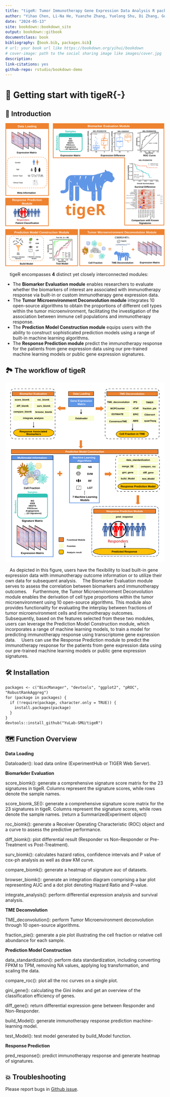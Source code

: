 ```yaml
--- 
title: "tigeR: Tumor Immunotherapy Gene Expression Data Analysis R package"
author: "Yihao Chen, Li-Na He, Yuanzhe Zhang, Yuelong Shu, Di Zhang, Guangchuang Yu, Zhixiang Zuo"
date: "2024-05-13"
site: bookdown::bookdown_site
output: bookdown::gitbook
documentclass: book
bibliography: [book.bib, packages.bib]
# url: your book url like https://bookdown.org/yihui/bookdown
# cover-image: path to the social sharing image like images/cover.jpg
description:
link-citations: yes
github-repo: rstudio/bookdown-demo
---
```


# 📖 **Getting start with tigeR**{-}

## 🔬 Introduction
<p align="center">
<img src="./figs/Figure 1.svg" alt="SVG Image">
</p>

 tigeR encompasses **4** distinct yet closely interconnected modules:

- The **Biomarker Evaluation module** enables researchers to evaluate whether the biomarkers of interest are associated with immunotherapy response via built-in or custom immunotherapy gene expression data. 
- The **Tumor Microenvironment Deconvolution module** integrates 10 open-source algorithms to obtain the proportions of different cell types within the tumor microenvironment, facilitating the investigation of the association between immune cell populations and immunotherapy response. 
- The **Prediction Model Construction module** equips users with the ability to construct sophisticated prediction models using a range of built-in machine learning algorithms.
- The **Response Prediction module** predict the immunotherapy response for the patients from gene expression data using our pre-trained machine learning models or public gene expression signatures.

## 🏞 The workflow of tigeR
<p align="center">
<img src="./figs/Figure 2.svg" alt="SVG Image">
</p>
 As depicted in this figure, users have the flexibility to load built-in gene expression data with immunotherapy outcome information or to utilize their own data for subsequent analysis. 
 The Biomarker Evaluation module serves to assess the correlation between biomarkers and immunotherapy outcomes. 
 Furthermore, the Tumor Microenvironment Deconvolution module enables the derivation of cell type proportions within the tumor microenvironment using 10 open-source algorithms. This module also provides functionality for evaluating the interplay between fractions of tumor microenvironment cells and immunotherapy outcomes. 
 Subsequently, based on the features selected from these two modules, users can leverage the Prediction Model Construction module, which incorporates a range of machine learning models, to train a model for predicting immunotherapy response using transcriptome gene expression data. 
 Users can use the Response Prediction module to predict the immunotherapy response for the patients from gene expression data using our pre-trained machine learning models or public gene expression signatures.

## 🛠️ Installation

```
packages <- c("BiocManager", "devtools", "ggplot2", "pROC", "RobustRankAggreg")
for (package in packages) {
  if (!require(package, character.only = TRUE)) {
    install.packages(package)
  }
}
devtools::install_github("YuLab-SMU/tigeR")
```

## 🗺️ Function Overview

**Data Loading**

Dataloader(): load data online (ExperimentHub or TIGER Web Server).

**Biomarkder Evaluation**

score_biomk(): generate a comprehensive signature score matrix for the 23 signatures in tigeR. Columns represent the signature scores, while rows denote the sample names.

score_biomk_SE(): generate a comprehensive signature score matrix for the 23 signatures in tigeR. Columns represent the signature scores, while rows denote the sample names. (return a SummarizedExperiment object)

roc_biomk(): generate a Receiver Operating Characteristic (ROC) object and a curve to assess the predictive performance.

diff_biomk(): plot differential result (Responder vs Non-Responder or Pre-Treatment vs Post-Treatment).

surv_biomk(): calculates hazard ratios, confidence intervals and P value of cox-ph analysis as well as draw KM curve.

compare_biomk(): generate a heatmap of signature auc of datasets.

browser_biomk(): generate an integration diagram comprising a bar plot representing AUC and a dot plot denoting Hazard Ratio and P-value.

integrate_analysis(): perform differential expression analysis and survival analysis.

**TME Deconvolution**

TME_deconvolution(): perform Tumor Microenvironment deconvolution through 10 open-source algorithms.

fraction_pie(): generate a pie plot illustrating the cell fraction or relative cell abundance for each sample.

**Prediction Model Construction**

data_standardization(): perform data standardization, including converting FPKM to TPM, removing NA values, applying log transformation, and scaling the data.

compare_roc(): plot all the roc curves on a single plot.

gini_gene(): calculating the Gini index and get an overview of the classification efficiency of genes.

diff_gene(): return differential expression gene between Responder and Non-Responder.

build_Model(): generate immunotherapy response prediction machine-learning model.

test_Model(): test model generated by build_Model function.

**Response Prediction**

pred_response(): predict immunotherapy response and generate heatmap of signatures.

## 💥 Troubleshooting
Please report bugs in [Github issue](https://github.com/YuLab-SMU/tigeR/issues).



